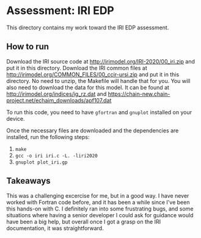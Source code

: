 # Assessment: IRI EDP
This directory contains my work toward the IRI EDP assessment.

## How to run
Download the IRI source code at http://irimodel.org/IRI-2020/00_iri.zip and put it in this directory.
Download the IRI common files at http://irimodel.org/COMMON_FILES/00_ccir-ursi.zip and put it in this directory.
No need to unzip, the Makefile will handle that for you.
You will also need to download the data for this model.
It can be found at http://irimodel.org/indices/ig_rz.dat and https://chain-new.chain-project.net/echaim_downloads/apf107.dat

To run this code, you need to have `gfortran` and `gnuplot` installed on your device.

Once the necessary files are downloaded and the dependencies are installed, run the following steps:

1. `make`
2. `gcc -o iri iri.c -L. -liri2020`
3. `gnuplot plot_iri.gp`

## Takeaways
This was a challenging excercise for me, but in a good way. I have never worked with Fortran code before, and it has been a while since I've been this hands-on with C. I definitely ran into some frustrating bugs, and some situations where having a senior developer I could ask for guidance would have been a big help, but overall once I got a grasp on the IRI documentation, it was straightforward.
